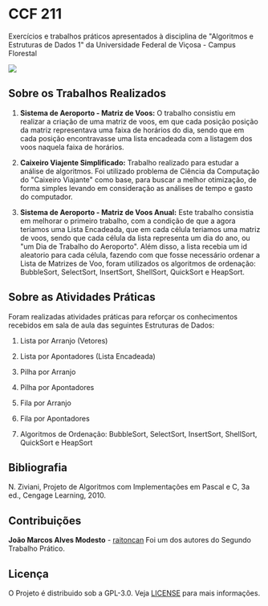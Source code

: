 # CCF 211

Exercícios e trabalhos práticos apresentados à disciplina de "Algoritmos e Estruturas de Dados 1" da Universidade Federal de Viçosa - Campus Florestal

![](<https://i.pinimg.com/originals/31/4c/e5/314ce51d9e1ede7d8312f967994d72a5.png>)



## Sobre os Trabalhos Realizados

1. **Sistema de Aeroporto - Matriz de Voos:** O trabalho consistiu em realizar a criação de uma matriz de voos, em que cada posição posição da matriz representava uma faixa de horários do dia, sendo que em cada posição encontravasse uma lista encadeada com a listagem dos voos naquela faixa de horários.

2. **Caixeiro Viajente Simplificado:** Trabalho realizado para estudar a análise de algoritmos. Foi utilizado problema de Ciência da Computação do "Caixeiro Viajante"  como base, para buscar a melhor otimização, de forma simples levando em consideração as análises de tempo e gasto do computador.

3. **Sistema de Aeroporto - Matriz de Voos Anual:** Este trabalho consistia em melhorar o primeiro trabalho, com a condição de que a agora teriamos uma Lista Encadeada, que em cada célula teriamos uma matriz de voos, sendo que cada célula da lista representa um dia do ano, ou "um Dia de Trabalho do Aeroporto". Além disso, a lista recebia um id aleatorio para cada célula, fazendo com que fosse necessário ordenar a Lista de Matrizes de Voo, foram utilizados os algoritmos de ordenação: BubbleSort, SelectSort, InsertSort, ShellSort, QuickSort e HeapSort.

   #####  

## Sobre as Atividades Práticas

Foram realizadas atividades práticas para reforçar os conhecimentos recebidos em sala de aula das seguintes Estruturas de Dados:

1. Lista por Arranjo (Vetores)

2. Lista por Apontadores (Lista Encadeada)

3. Pilha por Arranjo 

4. Pilha por Apontadores

5. Fila por Arranjo

6. Fila por Apontadores

7. Algoritmos de Ordenação: BubbleSort, SelectSort, InsertSort, ShellSort, QuickSort e HeapSort

   

## Bibliografia

 N. Ziviani, Projeto de Algoritmos com Implementações em Pascal e C, 3a ed., Cengage Learning, 2010.

## Contribuições 

**João Marcos Alves Modesto** - [raitoncan](https://github.com/raitocan)  Foi um dos autores do Segundo Trabalho Prático.

## Licença

O Projeto é distribuido sob a GPL-3.0.
Veja [LICENSE](https://github.com/Estelamb/CCF211/blob/master/LICENSE) para mais informações.

